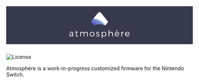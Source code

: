 
![Banner](img/banner.png?raw=true)
=====

![License](https://img.shields.io/badge/License-GPLv2-blue.svg)

Atmosphère is a work-in-progress customized firmware for the Nintendo Switch.

